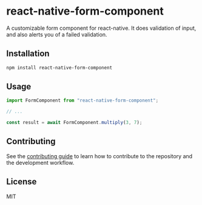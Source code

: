 # react-native-form-component

A customizable form component for react-native. It does validation of input, and also alerts you of a failed validation.

## Installation

```sh
npm install react-native-form-component
```

## Usage

```js
import FormComponent from "react-native-form-component";

// ...

const result = await FormComponent.multiply(3, 7);
```

## Contributing

See the [contributing guide](CONTRIBUTING.md) to learn how to contribute to the repository and the development workflow.

## License

MIT
